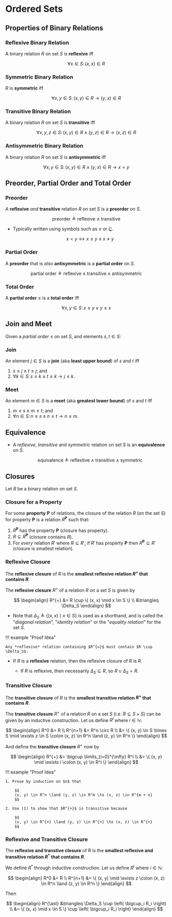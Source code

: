 # Ordered Sets

## Properties of Binary Relations

### Reflexive Binary Relation

A binary relation $R$ on set $S$ is **reflexive** iff

$$
\forall x \in S \colon (x, x) \in R
$$

### Symmetric Binary Relation

$R$ is **symmetric** iff

$$
\forall x, y \in S \colon (x, y) \in R \to (y, x) \in R
$$

### Transitive Binary Relation

A binary relation $R$ on set $S$ is **transitive** iff

$$
\forall x, y, z \in S \colon (x, y) \in R \land (y, z)\in R \to (x, z) \in R
$$

### Antisymmetric Binary Relation

A binary relation $R$ on set $S$ is **antisymmetric** iff

$$
\forall x, y \in S \colon (x, y) \in R \land (y, x) \in R \to x = y
$$

## Preorder, Partial Order and Total Order

### Preorder

A **reflexive** *and* **transitive** relation $R$ on set $S$ is a **preorder**
on $S$.

$$
\text{preorder} \triangleq \text{reflexive} \land \text{transitive}
$$

- Typically written using symbols such as $\leq$ or $\sqsubseteq$.

    $$
    x < y \leftrightarrow x \leq y \land x \ne y
    $$

### Partial Order

A **preorder** that is *also* **antisymmetric** is a **partial order** on $S$.

$$
\text{partial order} \triangleq
    \text{reflexive} \land \text{transitive} \land \text{antisymmetric}
$$

### Total Order

A **partial order** $\leq$ is a **total order** iff

$$
\forall x, y \in S \colon x \leq y \lor y \leq x
$$

## Join and Meet

Given a *partial order* $\leq$ on set $S$, and elements $s, t \in S$:

### Join

An element $j \in S$ is a **join** (aka **least upper bound**) of $s$ and $t$
iff

1. $s \leq j \land t \leq j$; and
2. $\forall k \in S \colon s \leq k \land t \leq k \to j \leq k$.

### Meet

An element $m \in S$ is a **meet** (aka **greatest lower bound**) of $s$ and $t$
iff

1. $m \leq s \land m \leq t$; and
2. $\forall n \in S \colon n \leq s \land n \leq t \to n \leq m$.

## Equivalence

- A *reflexive*, *transitive* and *symmetric* relation on set $S$ is
  an **equivalence** on $S$.

    $$
    \text{equivalence} \triangleq
        \text{reflextive} \land \text{transitive} \land \text{symmetric}
    $$

## Closures

Let $R$ be a binary relation on set $S$.

### Closure for a Property

For some **property** $\mathbf{P}$ of relations, the closure of the relation
$R$ (on the set $S$) for property $\mathbf{P}$ is a relation $R^{\mathbf{P}}$
such that:

1. $R^{\mathbf{P}}$ has the property $\mathbf{P}$ (closure has property).
2. $R \subseteq R^{\mathbf{P}}$ (closure contains $R$).
3. For *every* relation $R'$ where $R \subseteq R'$, if $R'$ has property
   $\mathbf{P}$ then $R^{\mathbf{P}} \subseteq R'$ (closure is smallest
   relation).

### Reflexive Closure

The **reflexive closure** of $R$ is the
**smallest reflexive relation $R^{=}$ that contains $R$**.

The **reflexive closure** $R^{=}$ of a relation $R$ on a set $S$ is given by

$$
\begin{align}
    R^{=} &= R \cup \{ (x, x) \mid x \in S \} \\
       &\triangleq \Delta_S
\end{align}
$$

- Note that $\Delta_S \triangleq \{ (x, x) \mid x \in S \}$ is used as a
  shorthand, and is called the "*diagonal relation*", "*identity relation*" or
  the "*equality relation*" for the set $S$.

!!! example "Proof Idea"

    Any *reflexive* relation containing $R^{=}$ must contain $R \cup \Delta_S$.

- If $R$ is a **reflexive** relation, then the reflexive closure of $R$ is $R$.

    - If $R$ is reflexive, then necessarily $\Delta_S \subseteq R$, so
      $R \cup \Delta_S = R$.

### Transitive Closure

The **transitive closure** of $R$ is the
**smallest transitive relation $R^{+}$ that contains $R$**.

The **transitive closure** $R^{+}$ of a relation $R$ on a set $S$
(i.e. $R \subseteq S \times S$) can be given by an inductive construction.
Let us define $R^i$ where $i \in \mathbb{N}$:

$$
\begin{align}
    R^0     &= R \\
    R^{n+1} &= R^n \circ R \\
            &= \{ (x, y) \in S \times S \mid
                \exists z \in S \colon (x, z) \in R^n \land (z, y) \in R^n \}
\end{align}
$$

And define the **transitive closure** $R^{+}$ now by

$$
\begin{align}
R^{+} &= \bigcup \limits_{i=0}^{\infty} R^i \\
      &= \{ (x, y) \mid \exists i \colon (x, y) \in R^i \}
\end{align}
$$

!!! example "Proof Idea"

    1. Prove by induction on $n$ that

        $$
        (x, y) \in R^n \land (y, z) \in R^m \to (x, z) \in R^{m + n}
        $$

    2. Use (1) to show that $R^{+}$ is transitive because

        $$
        (x, y) \in R^{+} \land (y, z) \in R^{+} \to (x, z) \in R^{+}
        $$

### Reflexive and Transitive Closure

The **reflexive and transtive closure** of $R$ is the
**smallest reflexive and transitive relation $R^{\ast}$ that contains $R$**.

We define $R^{\ast}$ through inductive construction. Let us define $R^i$ where
$i \in \mathbb{N}$:

$$
\begin{align}
    R^0     &= R \\
    R^{n+1} &= \{ (x, y) \mid
        \exists z \colon (x, z) \in R^n \land (z, y) \in R^n \}
\end{align}
$$

Then

$$
\begin{align}
    R^{\ast} &\triangleq \Delta_S \cup \left( \bigcup_i R_i \right) \\
             &= \{ (x, x) \mid x \in S \} \cup \left( \bigcup_i R_i \right)
\end{align}
$$
